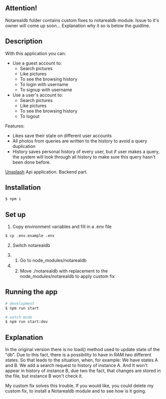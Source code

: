 ## Attention!

Notarealdb folder contains custom fixes to notarealdb module. Issue to it's owner will come up soon... 
Explanation why it so is below the guidline.

## Description

With this application you can:
* Use a guest account to:
    * Search pictures
    * Like pictures
    * To see the browsing history
    * To login with username
    * To signup with username
* Use a user's account to:
    * Search pictures
    * Like pictures
    * To see the browsing history
    * To logout

Features:
* Likes save their state on different user accounts
* All photos from queries are written to the history to avoid a query duplication
* History saves personal history of every user, but if user makes a query, the system will look through all history to make sure this query hasn't been done before.

[Unsplash](https://unsplash.com/) Api application. Backend part.

## Installation

```bash
$ npm i
```

## Set up
1. Copy environment variables and fill in a .env file

```bash
$ cp .env.example .env
```

2. Switch notarealdb

2. 1. Go to node_modules/notarealdb
2. 2. Move ./notarealdb with replacement to the node_modules/notarealdb to apply custom fix

## Running the app

```bash
# development
$ npm run start

# watch mode
$ npm run start:dev
```

## Explanation

In the original version there is no load() method used to update state of the "db". 
Due to this fact, there is a possibility to have in RAM two different states.
So that leads to the situation, when, for example:
We have states A and B.
We add a search request to history of instance A.
And It won't appear in history of instance B, due two the fact, that changes are
stored in the file, but instance B won't check it.

My custom fix solves this trouble.
If you would like, you could delete my custom fix, to install a Notarealdb module and to see how is it going. 